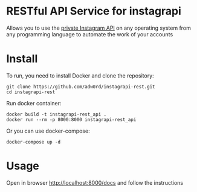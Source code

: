 # RESTful API Service for instagrapi

Allows you to use the [private Instagram API](https://github.com/adw0rd/instagrapi) on any operating system from any programming language to automate the work of your accounts

# Install

To run, you need to install Docker and clone the repository:

```
git clone https://github.com/adw0rd/instagrapi-rest.git
cd instagrapi-rest
```

Run docker container:

```
docker build -t instagrapi-rest_api .
docker run --rm -p 8000:8000 instagrapi-rest_api
```

Or you can use docker-compose:

```
docker-compose up -d
```

# Usage

Open in browser [http://localhost:8000/docs](http://localhost:8000/docs) and follow the instructions
